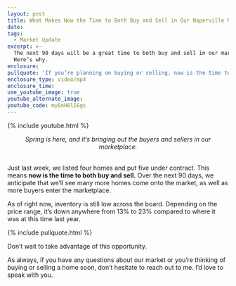 ```yaml
---
layout: post
title: What Makes Now the Time to Both Buy and Sell in Our Naperville Market?
date:
tags:
  - Market Update
excerpt: >-
  The next 90 days will be a great time to both buy and sell in our market.
  Here’s why.
enclosure:
pullquote: 'If you’re planning on buying or selling, now is the time to call me.'
enclosure_type: video/mp4
enclosure_time:
use_youtube_image: true
youtube_alternate_image:
youtube_code: my8oH0lI6gs
---
```


{% include youtube.html %}

<center><em>Spring is here, and it’s bringing out the buyers and sellers in our marketplace.</em></center>

<center>&nbsp;</center>

Just last week, we listed four homes and put five under contract. This means **now is the time to both buy and sell.** Over the next 90 days, we anticipate that we’ll see many more homes come onto the market, as well as more buyers enter the marketplace.

As of right now, inventory is still low across the board. Depending on the price range, it’s down anywhere from 13% to 23% compared to where it was at this time last year.

{% include pullquote.html %}

Don’t wait to take advantage of this opportunity.

As always, if you have any questions about our market or you’re thinking of buying or selling a home soon, don’t hesitate to reach out to me. I’d love to speak with you.